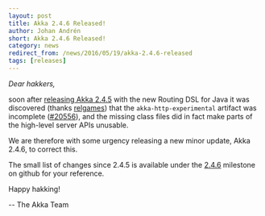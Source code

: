 ```yaml
---
layout: post
title: Akka 2.4.6 Released!
author: Johan Andrén
short: Akka 2.4.6 Released!
category: news
redirect_from: /news/2016/05/19/akka-2.4.6-released
tags: [releases]
---
```



*Dear hakkers,*

soon after [releasing Akka 2.4.5](http://akka.io/news/2016/05/17/akka-2.4.5-released.html) with the new Routing DSL
for Java it was discovered (thanks [relgames](https://github.com/relgames)) that the `akka-http-experimental` artifact
was incomplete ([#20556](https://github.com/akka/akka/issues/20556)), and the missing class files did in fact make
parts of the high-level server APIs unusable.

We are therefore with some urgency releasing a new minor update, Akka 2.4.6, to correct this.

The small list of changes since 2.4.5 is available under the
[2.4.6](https://github.com/akka/akka/issues?q=milestone%3A2.4.6+is%3Aclosed) milestone on github for your reference.


Happy hakking!

-- The Akka Team